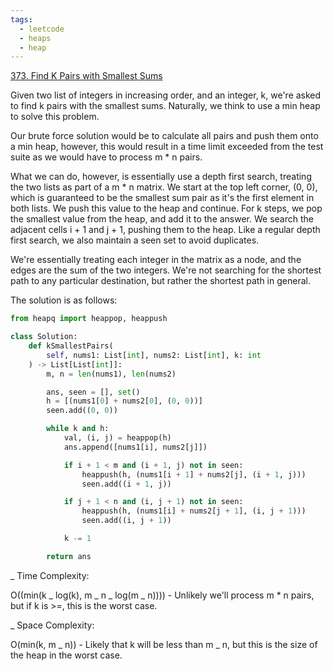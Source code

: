 ```yaml
---
tags:
  - leetcode
  - heaps
  - heap
---
```


<a href="https://leetcode.com/problems/find-k-pairs-with-smallest-sums/">
373. Find K Pairs with Smallest Sums</a>

Given two list of integers in increasing order, and an integer, k, we're asked
to find k pairs with the smallest sums. Naturally, we think to use a min heap to
solve this problem.

Our brute force solution would be to calculate all pairs and push them onto a
min heap, however, this would result in a time limit exceeded from the test
suite as we would have to process m \* n pairs.

What we can do, however, is essentially use a depth first search, treating the
two lists as part of a m \* n matrix. We start at the top left corner, (0, 0),
which is guaranteed to be the smallest sum pair as it's the first element in
both lists. We push this value to the heap and continue. For k steps, we pop the
smallest value from the heap, and add it to the answer. We search the adjacent
cells i + 1 and j + 1, pushing them to the heap. Like a regular depth first
search, we also maintain a seen set to avoid duplicates.

We're essentially treating each integer in the matrix as a node, and the edges
are the sum of the two integers. We're not searching for the shortest path to
any particular destination, but rather the shortest path in general.

The solution is as follows:

```python
from heapq import heappop, heappush

class Solution:
    def kSmallestPairs(
        self, nums1: List[int], nums2: List[int], k: int
    ) -> List[List[int]]:
        m, n = len(nums1), len(nums2)

        ans, seen = [], set()
        h = [(nums1[0] + nums2[0], (0, 0))]
        seen.add((0, 0))

        while k and h:
            val, (i, j) = heappop(h)
            ans.append([nums1[i], nums2[j]])

            if i + 1 < m and (i + 1, j) not in seen:
                heappush(h, (nums1[i + 1] + nums2[j], (i + 1, j)))
                seen.add((i + 1, j))

            if j + 1 < n and (i, j + 1) not in seen:
                heappush(h, (nums1[i] + nums2[j + 1], (i, j + 1)))
                seen.add((i, j + 1))

            k -= 1

        return ans
```

\_ Time Complexity:

O((min(k _ log(k), m _ n _ log(m _ n)))) - Unlikely we'll process m \* n pairs,
but if k is >=, this is the worst case.

\_ Space Complexity:

O(min(k, m _ n)) - Likely that k will be less than m _ n, but this is the size
of the heap in the worst case.
